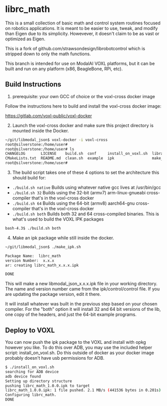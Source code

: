# librc_math

This is a small collection of basic math and control system routines focused on robotics applications. It is meant to be easier to use, tweak, and modify than Eigen due to its simplicity. Howevever, it doesn't claim to be as vast or optimized as Eigen.

This is a fork of github.com/strawsondesign/librobotcontrol which is stripped down to only the math functions.

This branch is intended for use on ModalAI VOXL platforms, but it can be built and run on any platform (x86, BeagleBone, RPi, etc).

## Build Instructions

1) prerequisite: your own GCC of choice or the voxl-cross docker image

Follow the instructions here to build and install the voxl-cross docker image:

https://gitlab.com/voxl-public/voxl-docker


2) Launch the voxl-cross docker and make sure this project directory is mounted inside the Docker.

```bash
~/git/libmodal_json$ voxl-docker -i voxl-cross
root@silverstone:/home/user#
root@silverstone:/home/user# ls
CHANGELOG       LICENSE    build.sh  conf     install_on_voxl.sh  library          readers
CMakeLists.txt  README.md  clean.sh  example  ipk                 make_package.sh
root@silverstone:/home/user#
```

3) The build script takes one of these 4 options to set the architecture this should build for:

* `./build.sh native` Builds using whatever native gcc lives at /usr/bin/gcc
* `./build.sh 32`     Builds using the 32-bit (armv7) arm-linux-gnueabi cross-compiler that's in the voxl-cross docker
* `./build.sh 64`     Builds using the 64-bit (armv8) aarch64-gnu cross-compiler that's in the voxl-cross docker
* `./build.sh both`   Builds both 32 and 64 cross-compiled binaries. This is what's used to build the VOXL IPK packages

```bash
bash-4.3$ ./build.sh both
```

4) Make an ipk package while still inside the docker.

```bash
~/git/libmodal_json$ ./make_ipk.sh

Package Name:  librc_math
version Number:  x.x.x
ar: creating librc_math_x.x.x.ipk

DONE
```

This will make a new libmodal_json_x.x.x.ipk file in your working directory. The name and version number came from the ipk/control/control file. If you are updating the package version, edit it there.

It will install whatever was built in the previous step based on your chosen compiler. For the "both" option it will install 32 and 64 bit versions of the lib, one copy of the headers, and just the 64-bit example programs.


## Deploy to VOXL

You can now push the ipk package to the VOXL and install with opkg however you like. To do this over ADB, you may use the included helper script: install_on_voxl.sh. Do this outside of docker as your docker image probably doesn't have usb permissions for ADB.

```bash
$ ./install_on_voxl.sh
searching for ADB device
adb device found
Setting up directory structure
pushing librc_math_1.0.0.ipk to target
librc_math_1.0.0.ipk: 1 file pushed. 2.1 MB/s (441536 bytes in 0.201s)
Configuring librc_math.
DONE
```
